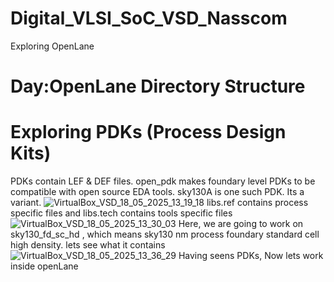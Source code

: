 # Digital_VLSI_SoC_VSD_Nasscom
Exploring OpenLane
# Day:OpenLane Directory Structure
# Exploring PDKs (Process Design Kits)
PDKs contain LEF & DEF files. open_pdk makes foundary level PDKs to be compatible with open source EDA tools. sky130A is one such PDK. Its a variant.
![VirtualBox_VSD_18_05_2025_13_19_18](https://github.com/user-attachments/assets/392d5c8f-6b2f-4245-a609-ba7a9cc07d52)
libs.ref contains process specific files and libs.tech contains tools specific files
![VirtualBox_VSD_18_05_2025_13_30_03](https://github.com/user-attachments/assets/9eb526b3-e84d-4b2f-bbde-79e572309fa7)
Here, we are going to work on sky130_fd_sc_hd , which means sky130 nm process foundary standard cell high density. lets see what it contains
![VirtualBox_VSD_18_05_2025_13_36_29](https://github.com/user-attachments/assets/6fc440b7-961e-42fd-b549-e42f10c6c47f)
Having seens PDKs, Now lets work inside openLane 
